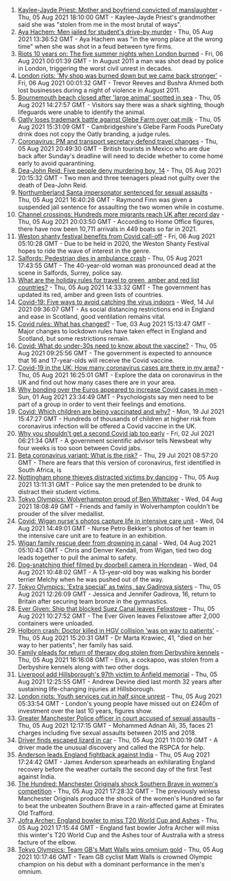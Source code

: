 1. [Kaylee-Jayde Priest: Mother and boyfriend convicted of manslaughter](https://www.bbc.co.uk/news/uk-england-birmingham-58106169) - Thu, 05 Aug 2021 18:10:00 GMT - Kaylee-Jayde Priest's grandmother said she was "stolen from me in the most brutal of ways".
2. [Aya Hachem: Men jailed for student's drive-by murder](https://www.bbc.co.uk/news/uk-england-lancashire-58087826) - Thu, 05 Aug 2021 13:36:52 GMT - Aya Hachem was "in the wrong place at the wrong time" when she was shot in a feud between tyre firms.
3. [Riots 10 years on: The five summer nights when London burned](https://www.bbc.co.uk/news/uk-england-london-58058031) - Fri, 06 Aug 2021 00:01:39 GMT - In August 2011 a man was shot dead by police in London, triggering the worst civil unrest in decades.
4. [London riots: 'My shop was burned down but we came back stronger'](https://www.bbc.co.uk/news/uk-england-london-58031162) - Fri, 06 Aug 2021 00:01:32 GMT - Trevor Reeves and Bushra Ahmed both lost businesses during a night of violence in August 2011.
5. [Bournemouth beach closed after 'large animal' spotted in sea](https://www.bbc.co.uk/news/uk-england-dorset-58090890) - Thu, 05 Aug 2021 14:27:57 GMT - Visitors say there was a shark sighting, though lifeguards were unable to identify the animal.
6. [Oatly loses trademark battle against Glebe Farm over oat milk](https://www.bbc.co.uk/news/uk-england-cambridgeshire-58102252) - Thu, 05 Aug 2021 15:31:09 GMT - Cambridgeshire's Glebe Farm Foods PureOaty drink does not copy the Oatly branding, a judge rules.
7. [Coronavirus: PM and transport secretary defend travel changes](https://www.bbc.co.uk/news/uk-58100523) - Thu, 05 Aug 2021 20:49:30 GMT - British tourists in Mexico who are due back after Sunday's deadline will need to decide whether to come home early to avoid quarantining.
8. [Dea-John Reid: Five people deny murdering boy, 14](https://www.bbc.co.uk/news/uk-england-birmingham-58108657) - Thu, 05 Aug 2021 20:15:32 GMT - Two men and three teenagers plead not guilty over the death of Dea-John Reid.
9. [Northumberland Santa impersonator sentenced for sexual assaults](https://www.bbc.co.uk/news/uk-england-tyne-58106725) - Thu, 05 Aug 2021 16:40:28 GMT - Raymond Finn was given a suspended jail sentence for assaulting the two women while in costume.
10. [Channel crossings: Hundreds more migrants reach UK after record day](https://www.bbc.co.uk/news/uk-england-kent-58100694) - Thu, 05 Aug 2021 20:03:50 GMT - According to Home Office figures, there have now been 10,711 arrivals in 449 boats so far in 2021.
11. [Weston shanty festival benefits from Covid call-off](https://www.bbc.co.uk/news/uk-england-somerset-58105110) - Fri, 06 Aug 2021 05:10:28 GMT - Due to be held in 2020, the Weston Shanty Festival hopes to ride the wave of interest in the genre.
12. [Salfords: Pedestrian dies in ambulance crash](https://www.bbc.co.uk/news/uk-england-surrey-58105882) - Thu, 05 Aug 2021 17:43:55 GMT - The 40-year-old woman was pronounced dead at the scene in Salfords, Surrey, police say.
13. [What are the holiday rules for travel to green, amber and red list countries?](https://www.bbc.co.uk/news/explainers-52544307) - Thu, 05 Aug 2021 14:33:32 GMT - The government has updated its red, amber and green lists of countries.
14. [Covid-19: Five ways to avoid catching the virus indoors](https://www.bbc.co.uk/news/explainers-53917432) - Wed, 14 Jul 2021 09:36:07 GMT - As social distancing restrictions end in England and ease in Scotland, good ventilation remains vital.
15. [Covid rules: What has changed?](https://www.bbc.co.uk/news/explainers-52530518) - Tue, 03 Aug 2021 15:13:47 GMT - Major changes to lockdown rules have taken effect in England and Scotland, but some restrictions remain.
16. [Covid: What do under-30s need to know about the vaccine?](https://www.bbc.co.uk/news/health-57273875) - Thu, 05 Aug 2021 09:25:56 GMT - The government is expected to announce that 16 and 17-year-olds will receive the Covid vaccine.
17. [Covid-19 in the UK: How many coronavirus cases are there in my area?](https://www.bbc.co.uk/news/uk-51768274) - Thu, 05 Aug 2021 16:25:01 GMT - Explore the data on coronavirus in the UK and find out how many cases there are in your area.
18. [Why bonding over the Euros appeared to increase Covid cases in men](https://www.bbc.co.uk/news/health-58015593) - Sun, 01 Aug 2021 23:34:49 GMT - Psychologists say men need to be part of a group in order to vent their feelings and emotions.
19. [Covid: Which children are being vaccinated and why?](https://www.bbc.co.uk/news/health-57888429) - Mon, 19 Jul 2021 15:47:27 GMT - Hundreds of thousands of children at higher risk from coronavirus infection will be offered a Covid vaccine in the UK.
20. [Why you shouldn't get a second Covid jab too early](https://www.bbc.co.uk/news/newsbeat-57682233) - Fri, 02 Jul 2021 06:21:34 GMT - A government scientific advisor tells Newsbeat why four weeks is too soon between Covid jabs.
21. [Beta coronavirus variant: What is the risk?](https://www.bbc.co.uk/news/health-55534727) - Thu, 29 Jul 2021 08:57:20 GMT - There are fears that this version of coronavirus, first identified in South Africa, is
22. [Nottingham phone thieves distracted victims by dancing](https://www.bbc.co.uk/news/uk-england-nottinghamshire-58103794) - Thu, 05 Aug 2021 13:11:31 GMT - Police say the men pretended to be drunk to distract their student victims.
23. [Tokyo Olympics: Wolverhampton proud of Ben Whittaker](https://www.bbc.co.uk/news/uk-england-birmingham-58094358) - Wed, 04 Aug 2021 18:08:49 GMT - Friends and family in Wolverhampton couldn't be prouder of the silver medallist.
24. [Covid: Wigan nurse's photos capture life in intensive care unit](https://www.bbc.co.uk/news/uk-england-manchester-58091299) - Wed, 04 Aug 2021 14:49:01 GMT - Nurse Petro Bekker's photos of her team in the intensive care unit are to feature in an exhibition.
25. [Wigan family rescue deer from drowning in canal](https://www.bbc.co.uk/news/uk-england-manchester-58080726) - Wed, 04 Aug 2021 05:10:43 GMT - Chris and Denver Kendall, from Wigan, tied two dog leads together to pull the animal to safety.
26. [Dog-snatching thief filmed by doorbell camera in Horndean](https://www.bbc.co.uk/news/uk-england-hampshire-58086838) - Wed, 04 Aug 2021 10:48:02 GMT - A 13-year-old boy was walking his border terrier Melchy when he was pushed out of the way.
27. [Tokyo Olympics: 'Extra special' as twins, say Gadirova sisters](https://www.bbc.co.uk/news/uk-england-beds-bucks-herts-58101556) - Thu, 05 Aug 2021 12:26:09 GMT - Jessica and Jennifer Gadirova, 16, return to Britain after securing team bronze in the gymnastics.
28. [Ever Given: Ship that blocked Suez Canal leaves Felixstowe](https://www.bbc.co.uk/news/uk-england-suffolk-58100664) - Thu, 05 Aug 2021 10:27:52 GMT - The Ever Given leaves Felixstowe after 2,000 containers were unloaded.
29. [Holborn crash: Doctor killed in HGV collision 'was on way to patients'](https://www.bbc.co.uk/news/uk-england-london-58104440) - Thu, 05 Aug 2021 15:20:31 GMT - Dr Marta Krawiec, 41, "died on her way to her patients", her family has said.
30. [Family pleads for return of therapy dog stolen from Derbyshire kennels](https://www.bbc.co.uk/news/uk-england-derbyshire-58104919) - Thu, 05 Aug 2021 16:16:08 GMT - Elvis, a cockapoo, was stolen from a Derbyshire kennels along with two other dogs.
31. [Liverpool add Hillsborough's 97th victim to Anfield memorial](https://www.bbc.co.uk/news/uk-england-merseyside-58099651) - Thu, 05 Aug 2021 12:25:55 GMT - Andrew Devine died last month 32 years after sustaining life-changing injuries at Hillsborough.
32. [London riots: Youth services cut in half since unrest](https://www.bbc.co.uk/news/uk-england-london-58030259) - Thu, 05 Aug 2021 05:33:54 GMT - London's young people have missed out on £240m of investment over the last 10 years, figures show.
33. [Greater Manchester Police officer in court accused of sexual assaults](https://www.bbc.co.uk/news/uk-england-manchester-58102258) - Thu, 05 Aug 2021 12:17:15 GMT - Mohammed Adnan Ali, 35, faces 21 charges including five sexual assaults between 2015 and 2018.
34. [Driver finds escaped lizard in car](https://www.bbc.co.uk/news/uk-england-devon-58099796) - Thu, 05 Aug 2021 11:00:19 GMT - A driver made the unusual discovery and called the RSPCA for help.
35. [Anderson leads England fightback against India](https://www.bbc.co.uk/sport/cricket/58106765) - Thu, 05 Aug 2021 17:24:42 GMT - James Anderson spearheads an exhilarating England recovery before the weather curtails the second day of the first Test against India.
36. [The Hundred: Manchester Originals shock Southern Brave in women's competition](https://www.bbc.co.uk/sport/cricket/58106112) - Thu, 05 Aug 2021 17:28:32 GMT - The previously winless Manchester Originals produce the shock of the women's Hundred so far to beat the unbeaten Southern Brave in a rain-affected game at Emirates Old Trafford.
37. [Jofra Archer: England bowler to miss T20 World Cup and Ashes](https://www.bbc.co.uk/sport/cricket/58101797) - Thu, 05 Aug 2021 17:15:44 GMT - England fast bowler Jofra Archer will miss this winter's T20 World Cup and the Ashes tour of Australia with a stress facture of the elbow.
38. [Tokyo Olympics: Team GB's Matt Walls wins omnium gold](https://www.bbc.co.uk/sport/olympics/58098593) - Thu, 05 Aug 2021 10:17:46 GMT - Team GB cyclist Matt Walls is crowned Olympic champion on his debut with a dominant performance in the men's omnium.
